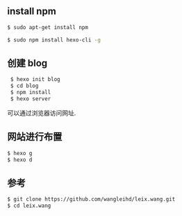 ## install npm

```sh
$ sudo apt-get install npm 
```


```sh
$ sudo npm install hexo-cli -g 
```


## 创建 blog

```sh
 $ hexo init blog
 $ cd blog
 $ npm install 
 $ hexo server
```

可以通过浏览器访问网址.


## 网站进行布置

```sh
$ hexo g
$ hexo d
```

## 参考

```sh
$ git clone https://github.com/wangleihd/leix.wang.git
$ cd leix.wang
```

